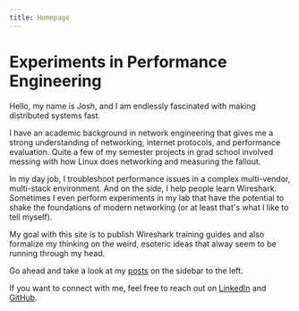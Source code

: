 ```yaml
---
title: Homepage
---
```


# Experiments in Performance Engineering

Hello, my name is Josh, and I am endlessly fascinated with making distributed systems fast. 

I have an academic background in network engineering that gives me a strong understanding of networking, internet protocols, and performance evaluation. Quite a few of my semester projects in grad school involved messing with how Linux does networking and measuring the fallout.

In my day job, I troubleshoot performance issues in a complex multi-vendor, multi-stack environment. And on the side, I help people learn Wireshark. Sometimes I even perform experiments in my lab that have the potential to shake the foundations of modern networking (or at least that's what I like to tell myself).

My goal with this site is to publish Wireshark training guides and also formalize my thinking on the weird, esoteric ideas that alway seem to be running through my head.

Go ahead and take a look at my [posts](/articles/) on the sidebar to the left.

If you want to connect with me, feel free to reach out on [LinkedIn]('https://www.linkedin.com/in/je-clark/') and [GitHub]('https://github.com/je-clark').